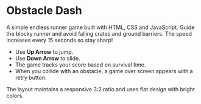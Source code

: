 # Obstacle Dash

A simple endless runner game built with HTML, CSS and JavaScript. Guide the blocky runner and avoid falling crates and ground barriers. The speed increases every 15 seconds so stay sharp!

* Use **Up Arrow** to jump.
* Use **Down Arrow** to slide.
* The game tracks your score based on survival time.
* When you collide with an obstacle, a game over screen appears with a retry button.

The layout maintains a responsive 3:2 ratio and uses flat design with bright colors.

